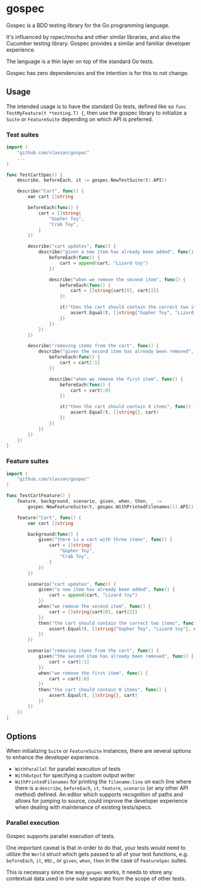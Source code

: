 # gospec

Gospec is a BDD testing library for the Go programming language.

It's influenced by rspec/mocha and other similar libraries, and also the Cucumber testing library. Gospec provides a similar and familiar developer experience.

The language is a thin layer on top of the standard Go tests.

Gospec has zero dependencies and the intention is for this to not change.

## Usage

The intended usage is to have the standard Go tests, defined like so `func TestMyFeature(t *testing.T) {`, then use the gospec library to initialize a `Suite` or `FeatureSuite` depending on which API is preferred.

### Test suites

```go
import (
	"github.com/slavsan/gospec"
	...
)

func TestCartSpec() {
	describe, beforeEach, it := gospec.NewTestSuite(t).API()

	describe("Cart", func() {
		var cart []string

		beforeEach(func() {
			cart = []string{
				"Gopher Toy",
				"Crab Toy",
			}
		})

		describe("cart updates", func() {
			describe("given a new item has already been added", func() {
				beforeEach(func() {
					cart = append(cart, "Lizard toy")
				})

				describe("when we remove the second item", func() {
					beforeEach(func() {
						cart = []string{cart[0], cart[2]}
					})

					it("then the cart should contain the correct two items", func() {
						assert.Equal(t, []string{"Gopher Toy", "Lizard toy"}, cart)
					})
				})
			})
		})

		describe("removing items from the cart", func() {
			describe("given the second item has already been removed", func() {
				beforeEach(func() {
					cart = cart[:1]
				})

				describe("when we remove the first item", func() {
					beforeEach(func() {
						cart = cart[:0]
					})

					it("then the cart should contain 0 items", func() {
						assert.Equal(t, []string{}, cart)
					})
				})
			})
		})
	})
}
```

### Feature suites

```go
import (
	"github.com/slavsan/gospec"
)

func TestCartFeature() {
	feature, background, scenario, given, when, then, _ :=
		gospec.NewFeatureSuite(t, gospec.WithPrintedFilenames()).API()

	feature("Cart", func() {
		var cart []string

		background(func() {
			given("there is a cart with three items", func() {
				cart = []string{
					"Gopher Toy",
					"Crab Toy",
				}
			})
		})

		scenario("cart updates", func() {
			given("a new item has already been added", func() {
				cart = append(cart, "Lizard toy")
			})
			when("we remove the second item", func() {
				cart = []string{cart[0], cart[2]}
			})
			then("the cart should contain the correct two items", func() {
				assert.Equal(t, []string{"Gopher Toy", "Lizard toy"}, cart)
			})
		})

		scenario("removing items from the cart", func() {
			given("the second item has already been removed", func() {
				cart = cart[:1]
			})
			when("we remove the first item", func() {
				cart = cart[:0]
			})
			then("the cart should contain 0 items", func() {
				assert.Equal(t, []string{}, cart)
			})
		})
	})
}
```

## Options

When initializing `Suite` or `FeatureSuite` instances, there are several options to enhance the developer experience.

- `WithParallel` for parallel execution of tests
- `WithOutput` for specifying a custom output writer
- `WithPrintedFilenames` for printing the `filename:line` on each line where there is a `describe`, `beforeEach`, `it`, `feature`, `scenario` (or any other API method) defined. An editor which supports recognition of paths and allows for jumping to source, could improve the developer experience when dealing with maintenance of existing tests/specs.

### Parallel execution

Gospec supports parallel execution of tests.

One important caveat is that in order to do that, your tests would need to utilize the `World` struct which gets passed to all of your test functions, e.g. `beforeEach`, `it`, etc., or `given`, `when`, `then` in the case of `FeatureSpec` suites.

This is necessary since the way `gospec` works, it needs to store any contextual data used in one suite separate from the scope of other tests.
